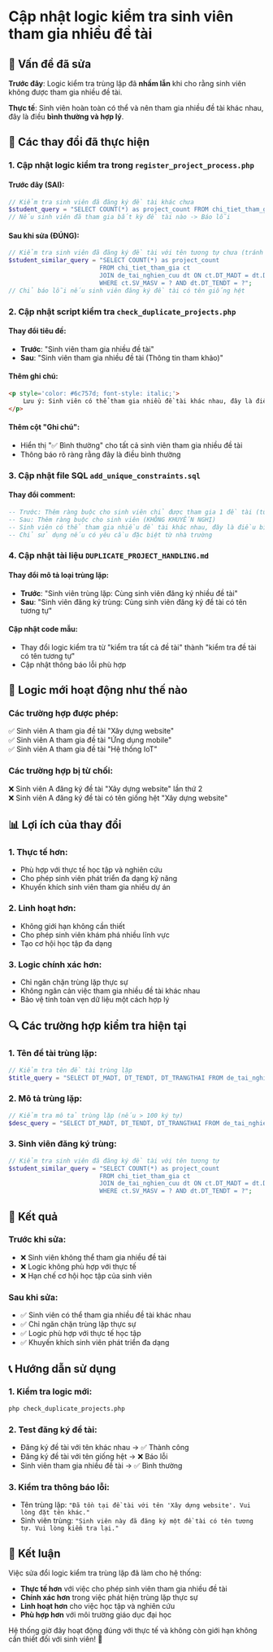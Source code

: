 # Cập nhật logic kiểm tra sinh viên tham gia nhiều đề tài

## 🎯 Vấn đề đã sửa

**Trước đây**: Logic kiểm tra trùng lặp đã **nhầm lẫn** khi cho rằng sinh viên không được tham gia nhiều đề tài.

**Thực tế**: Sinh viên hoàn toàn có thể và nên tham gia nhiều đề tài khác nhau, đây là điều **bình thường và hợp lý**.

## 🔧 Các thay đổi đã thực hiện

### 1. **Cập nhật logic kiểm tra trong `register_project_process.php`**

#### **Trước đây** (SAI):
```php
// Kiểm tra sinh viên đã đăng ký đề tài khác chưa
$student_query = "SELECT COUNT(*) as project_count FROM chi_tiet_tham_gia WHERE SV_MASV = ?";
// Nếu sinh viên đã tham gia bất kỳ đề tài nào -> Báo lỗi
```

#### **Sau khi sửa** (ĐÚNG):
```php
// Kiểm tra sinh viên đã đăng ký đề tài với tên tương tự chưa (tránh đăng ký trùng)
$student_similar_query = "SELECT COUNT(*) as project_count 
                         FROM chi_tiet_tham_gia ct
                         JOIN de_tai_nghien_cuu dt ON ct.DT_MADT = dt.DT_MADT
                         WHERE ct.SV_MASV = ? AND dt.DT_TENDT = ?";
// Chỉ báo lỗi nếu sinh viên đăng ký đề tài có tên giống hệt
```

### 2. **Cập nhật script kiểm tra `check_duplicate_projects.php`**

#### **Thay đổi tiêu đề**:
- **Trước**: "Sinh viên tham gia nhiều đề tài"
- **Sau**: "Sinh viên tham gia nhiều đề tài (Thông tin tham khảo)"

#### **Thêm ghi chú**:
```html
<p style='color: #6c757d; font-style: italic;'>
    Lưu ý: Sinh viên có thể tham gia nhiều đề tài khác nhau, đây là điều bình thường.
</p>
```

#### **Thêm cột "Ghi chú"**:
- Hiển thị "✅ Bình thường" cho tất cả sinh viên tham gia nhiều đề tài
- Thông báo rõ ràng rằng đây là điều bình thường

### 3. **Cập nhật file SQL `add_unique_constraints.sql`**

#### **Thay đổi comment**:
```sql
-- Trước: Thêm ràng buộc cho sinh viên chỉ được tham gia 1 đề tài (tùy chọn)
-- Sau: Thêm ràng buộc cho sinh viên (KHÔNG KHUYẾN NGHỊ)
-- Sinh viên có thể tham gia nhiều đề tài khác nhau, đây là điều bình thường
-- Chỉ sử dụng nếu có yêu cầu đặc biệt từ nhà trường
```

### 4. **Cập nhật tài liệu `DUPLICATE_PROJECT_HANDLING.md`**

#### **Thay đổi mô tả loại trùng lặp**:
- **Trước**: "Sinh viên trùng lặp: Cùng sinh viên đăng ký nhiều đề tài"
- **Sau**: "Sinh viên đăng ký trùng: Cùng sinh viên đăng ký đề tài có tên tương tự"

#### **Cập nhật code mẫu**:
- Thay đổi logic kiểm tra từ "kiểm tra tất cả đề tài" thành "kiểm tra đề tài có tên tương tự"
- Cập nhật thông báo lỗi phù hợp

## 🎯 Logic mới hoạt động như thế nào

### **Các trường hợp được phép**:
✅ Sinh viên A tham gia đề tài "Xây dựng website"  
✅ Sinh viên A tham gia đề tài "Ứng dụng mobile"  
✅ Sinh viên A tham gia đề tài "Hệ thống IoT"  

### **Các trường hợp bị từ chối**:
❌ Sinh viên A đăng ký đề tài "Xây dựng website" lần thứ 2  
❌ Sinh viên A đăng ký đề tài có tên giống hệt "Xây dựng website"  

## 📊 Lợi ích của thay đổi

### **1. Thực tế hơn**:
- Phù hợp với thực tế học tập và nghiên cứu
- Cho phép sinh viên phát triển đa dạng kỹ năng
- Khuyến khích sinh viên tham gia nhiều dự án

### **2. Linh hoạt hơn**:
- Không giới hạn không cần thiết
- Cho phép sinh viên khám phá nhiều lĩnh vực
- Tạo cơ hội học tập đa dạng

### **3. Logic chính xác hơn**:
- Chỉ ngăn chặn trùng lặp thực sự
- Không ngăn cản việc tham gia nhiều đề tài khác nhau
- Bảo vệ tính toàn vẹn dữ liệu một cách hợp lý

## 🔍 Các trường hợp kiểm tra hiện tại

### **1. Tên đề tài trùng lặp**:
```php
// Kiểm tra tên đề tài trùng lặp
$title_query = "SELECT DT_MADT, DT_TENDT, DT_TRANGTHAI FROM de_tai_nghien_cuu WHERE DT_TENDT = ?";
```

### **2. Mô tả trùng lặp**:
```php
// Kiểm tra mô tả trùng lặp (nếu > 100 ký tự)
$desc_query = "SELECT DT_MADT, DT_TENDT, DT_TRANGTHAI FROM de_tai_nghien_cuu WHERE DT_MOTA = ?";
```

### **3. Sinh viên đăng ký trùng**:
```php
// Kiểm tra sinh viên đã đăng ký đề tài với tên tương tự
$student_similar_query = "SELECT COUNT(*) as project_count 
                         FROM chi_tiet_tham_gia ct
                         JOIN de_tai_nghien_cuu dt ON ct.DT_MADT = dt.DT_MADT
                         WHERE ct.SV_MASV = ? AND dt.DT_TENDT = ?";
```

## 🚀 Kết quả

### **Trước khi sửa**:
- ❌ Sinh viên không thể tham gia nhiều đề tài
- ❌ Logic không phù hợp với thực tế
- ❌ Hạn chế cơ hội học tập của sinh viên

### **Sau khi sửa**:
- ✅ Sinh viên có thể tham gia nhiều đề tài khác nhau
- ✅ Chỉ ngăn chặn trùng lặp thực sự
- ✅ Logic phù hợp với thực tế học tập
- ✅ Khuyến khích sinh viên phát triển đa dạng

## 📞 Hướng dẫn sử dụng

### **1. Kiểm tra logic mới**:
```bash
php check_duplicate_projects.php
```

### **2. Test đăng ký đề tài**:
- Đăng ký đề tài với tên khác nhau → ✅ Thành công
- Đăng ký đề tài với tên giống hệt → ❌ Báo lỗi
- Sinh viên tham gia nhiều đề tài → ✅ Bình thường

### **3. Kiểm tra thông báo lỗi**:
- Tên trùng lặp: `"Đã tồn tại đề tài với tên 'Xây dựng website'. Vui lòng đặt tên khác."`
- Sinh viên trùng: `"Sinh viên này đã đăng ký một đề tài có tên tương tự. Vui lòng kiểm tra lại."`

## 🎉 Kết luận

Việc sửa đổi logic kiểm tra trùng lặp đã làm cho hệ thống:
- **Thực tế hơn** với việc cho phép sinh viên tham gia nhiều đề tài
- **Chính xác hơn** trong việc phát hiện trùng lặp thực sự
- **Linh hoạt hơn** cho việc học tập và nghiên cứu
- **Phù hợp hơn** với môi trường giáo dục đại học

Hệ thống giờ đây hoạt động đúng với thực tế và không còn giới hạn không cần thiết đối với sinh viên! 🎉











